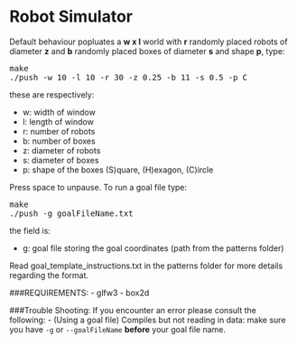 # Robot Simulator

Default behaviour popluates a **w x l** world with **r** randomly placed robots of diameter **z**  and **b** randomly placed boxes of diameter **s** and shape **p**, type:

<pre>
make
./push -w 10 -l 10 -r 30 -z 0.25 -b 11 -s 0.5 -p C
</pre>

these are respectively:
- w:  width of window
- l:  length of window
- r:  number of robots
- b:  number of boxes
- z:  diameter of robots
- s:  diameter of boxes
- p:  shape of the boxes (S)quare, (H)exagon, (C)ircle

Press space to unpause. To run a goal file type:

<pre>
make
./push -g goalFileName.txt
</pre>

the field is:
- g:  goal file storing the goal coordinates (path from the patterns folder) 

Read goal_template_instructions.txt in the patterns folder for more details regarding the format.

###REQUIREMENTS:
    - glfw3
    - box2d

###Trouble Shooting:
If you encounter an error please consult the following:
    - (Using a goal file) Compiles but not reading in data: make sure you have `-g` or `--goalFileName` **before** your goal file name. 
